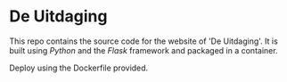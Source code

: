 # De Uitdaging

This repo contains the source code for the website of 'De Uitdaging'.
It is built using *Python* and the *Flask* framework and packaged in a container.

Deploy using the Dockerfile provided.
